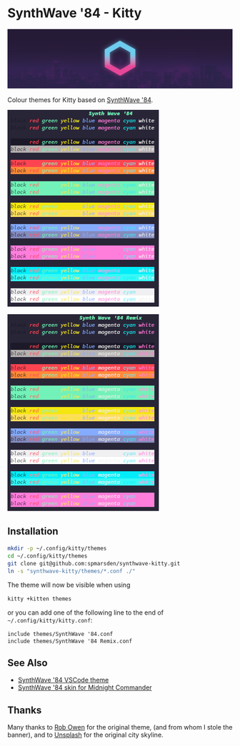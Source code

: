 
# SynthWave '84 - Kitty

![Synthwave '84 logo over a cityscape](media/banner.png)

Colour themes for Kitty based on
[SynthWave '84](https://github.com/robb0wen/synthwave-vscode).

![SynthWave 84 theme](media/synthwave-84.png)

![SynthWave 84 theme](media/synthwave-84-remix.png)

## Installation

```bash
mkdir -p ~/.config/kitty/themes
cd ~/.config/kitty/themes
git clone git@github.com:spmarsden/synthwave-kitty.git
ln -s "synthwave-kitty/themes/*.conf ./"
```

The theme will now be visible when using

```bash
kitty +kitten themes
```

or you can add one of the following line to the end of `~/.config/kitty/kitty.conf`:

```text
include themes/SynthWave '84.conf
include themes/SynthWave '84 Remix.conf
```

## See Also

- [SynthWave '84 VSCode theme](https://github.com/robb0wen/synthwave-vscode)
- [SynthWave '84 skin for Midnight Commander](https://github.com/spmarsden/synthwave-mc)

## Thanks

Many thanks to [Rob Owen](https://github.com/robb0wen) for the original theme,
(and from whom I stole the banner), and to
[Unsplash](https://unsplash.com/photos/DxHR8K5Egjk) for the original city
skyline.
